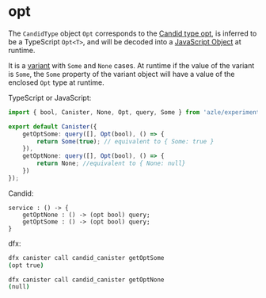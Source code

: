 # opt

The `CandidType` object `Opt` corresponds to the [Candid type opt](https://internetcomputer.org/docs/current/references/candid-ref#type-opt-t), is inferred to be a TypeScript `Opt<T>`, and will be decoded into a [JavaScript Object](https://developer.mozilla.org/en-US/docs/Web/JavaScript/Reference/Global_Objects/Object) at runtime.

It is a [variant](#variant) with `Some` and `None` cases. At runtime if the value of the variant is `Some`, the `Some` property of the variant object will have a value of the enclosed `Opt` type at runtime.

TypeScript or JavaScript:

```typescript
import { bool, Canister, None, Opt, query, Some } from 'azle/experimental';

export default Canister({
    getOptSome: query([], Opt(bool), () => {
        return Some(true); // equivalent to { Some: true }
    }),
    getOptNone: query([], Opt(bool), () => {
        return None; //equivalent to { None: null}
    })
});
```

Candid:

```
service : () -> {
    getOptNone : () -> (opt bool) query;
    getOptSome : () -> (opt bool) query;
}
```

dfx:

```bash
dfx canister call candid_canister getOptSome
(opt true)

dfx canister call candid_canister getOptNone
(null)
```
